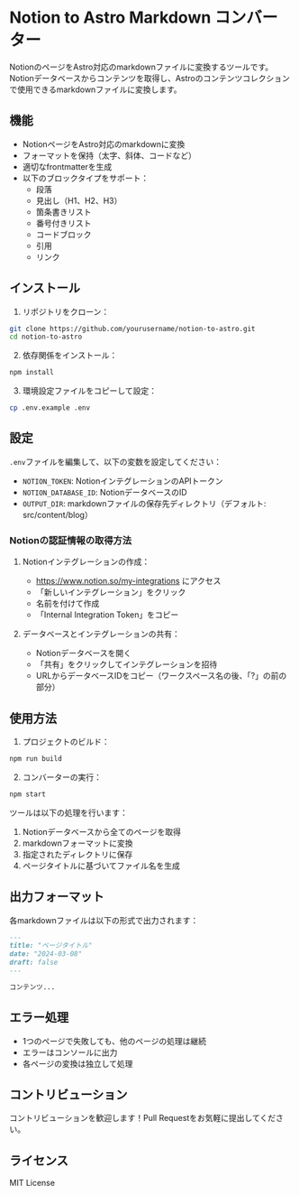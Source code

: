 # Notion to Astro Markdown コンバーター

NotionのページをAstro対応のmarkdownファイルに変換するツールです。Notionデータベースからコンテンツを取得し、Astroのコンテンツコレクションで使用できるmarkdownファイルに変換します。

## 機能

- NotionページをAstro対応のmarkdownに変換
- フォーマットを保持（太字、斜体、コードなど）
- 適切なfrontmatterを生成
- 以下のブロックタイプをサポート：
  - 段落
  - 見出し（H1、H2、H3）
  - 箇条書きリスト
  - 番号付きリスト
  - コードブロック
  - 引用
  - リンク

## インストール

1. リポジトリをクローン：
```bash
git clone https://github.com/yourusername/notion-to-astro.git
cd notion-to-astro
```

2. 依存関係をインストール：
```bash
npm install
```

3. 環境設定ファイルをコピーして設定：
```bash
cp .env.example .env
```

## 設定

`.env`ファイルを編集して、以下の変数を設定してください：

- `NOTION_TOKEN`: NotionインテグレーションのAPIトークン
- `NOTION_DATABASE_ID`: NotionデータベースのID
- `OUTPUT_DIR`: markdownファイルの保存先ディレクトリ（デフォルト: src/content/blog）

### Notionの認証情報の取得方法

1. Notionインテグレーションの作成：
   - https://www.notion.so/my-integrations にアクセス
   - 「新しいインテグレーション」をクリック
   - 名前を付けて作成
   - 「Internal Integration Token」をコピー

2. データベースとインテグレーションの共有：
   - Notionデータベースを開く
   - 「共有」をクリックしてインテグレーションを招待
   - URLからデータベースIDをコピー（ワークスペース名の後、「?」の前の部分）

## 使用方法

1. プロジェクトのビルド：
```bash
npm run build
```

2. コンバーターの実行：
```bash
npm start
```

ツールは以下の処理を行います：
1. Notionデータベースから全てのページを取得
2. markdownフォーマットに変換
3. 指定されたディレクトリに保存
4. ページタイトルに基づいてファイル名を生成

## 出力フォーマット

各markdownファイルは以下の形式で出力されます：

```markdown
---
title: "ページタイトル"
date: "2024-03-08"
draft: false
---

コンテンツ...
```

## エラー処理

- 1つのページで失敗しても、他のページの処理は継続
- エラーはコンソールに出力
- 各ページの変換は独立して処理

## コントリビューション

コントリビューションを歓迎します！Pull Requestをお気軽に提出してください。

## ライセンス

MIT License
